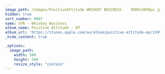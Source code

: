 ```yaml
---
image_path: /images/PositiveAttitude WHISKEY BUSINESS    3000x3000px.jpg
hidden: true
sort_number: 9997
name: SFR - Whiskey Business
album_name: Positive Attitude - EP
album_url: 'https://itunes.apple.com/au/album/positive-attitude-ep/1349771925'
_hide_content: true

_options:
  image_path:
    width: 500
    height: 500
    resize_style: "contain"
---
```


